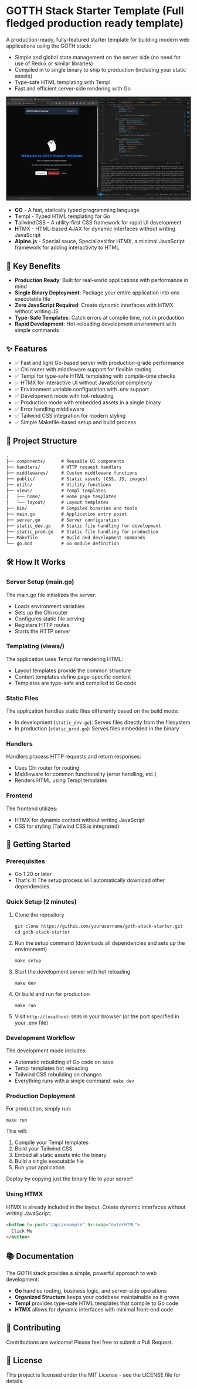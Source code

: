 # GOTTH Stack Starter Template (Full fledged production ready template)

A production-ready, fully-featured starter template for building modern web applications using the GOTH stack:
- Simple and global state management on the server side (no need for use of Redux or similar libraries)
- Compiled in to single binary to ship to production (including your static assets)
- Type-safe HTML templating with Templ
- Fast and efficient server-side rendering with Go

![GOTH_SS](public/ss.png)

- **GO** - A fast, statically typed programming language
- **T**empl - Typed HTML templating for Go
- **T**ailwindCSS - A utility-first CSS framework for rapid UI development
- **H**TMX - HTML-based AJAX for dynamic interfaces without writing JavaScript
- **Alpine.js** - Special sauce, Specialized for HTMX, a minimal JavaScript framework for adding interactivity to HTML

## 🚀 Key Benefits

- **Production Ready**: Built for real-world applications with performance in mind
- **Single Binary Deployment**: Package your entire application into one executable file
- **Zero JavaScript Required**: Create dynamic interfaces with HTMX without writing JS
- **Type-Safe Templates**: Catch errors at compile time, not in production
- **Rapid Development**: Hot-reloading development environment with simple commands

## ✨ Features

- ✅ Fast and light Go-based server with production-grade performance
- ✅ Chi router with middleware support for flexible routing
- ✅ Templ for type-safe HTML templating with compile-time checks
- ✅ HTMX for interactive UI without JavaScript complexity
- ✅ Environment variable configuration with .env support
- ✅ Development mode with hot-reloading
- ✅ Production mode with embedded assets in a single binary
- ✅ Error handling middleware
- ✅ Tailwind CSS integration for modern styling
- ✅ Simple Makefile-based setup and build process

## 📁 Project Structure

```
.
├── components/      # Reusable UI components
├── handlers/        # HTTP request handlers
├── middlewares/     # Custom middleware functions
├── public/          # Static assets (CSS, JS, images)
├── utils/           # Utility functions
├── views/           # Templ templates
│   ├── home/        # Home page templates
│   └── layout/      # Layout templates
├── bin/             # Compiled binaries and tools
├── main.go          # Application entry point
├── server.go        # Server configuration
├── static_dev.go    # Static file handling for development
├── static_prod.go   # Static file handling for production
├── Makefile         # Build and development commands
└── go.mod           # Go module definition
```

## 🛠 How It Works

### Server Setup (main.go)

The main.go file initializes the server:
- Loads environment variables
- Sets up the Chi router
- Configures static file serving
- Registers HTTP routes
- Starts the HTTP server

### Templating (views/)

The application uses Templ for rendering HTML:
- Layout templates provide the common structure
- Content templates define page-specific content
- Templates are type-safe and compiled to Go code

### Static Files

The application handles static files differently based on the build mode:
- In development (`static_dev.go`): Serves files directly from the filesystem
- In production (`static_prod.go`): Serves files embedded in the binary

### Handlers

Handlers process HTTP requests and return responses:
- Uses Chi router for routing
- Middleware for common functionality (error handling, etc.)
- Renders HTML using Templ templates

### Frontend

The frontend utilizes:
- HTMX for dynamic content without writing JavaScript
- CSS for styling (Tailwind CSS is integrated)

## 🚀 Getting Started

### Prerequisites

- Go 1.20 or later
- That's it! The setup process will automatically download other dependencies.

### Quick Setup (2 minutes)

1. Clone the repository
   ```
   git clone https://github.com/yourusername/goth-stack-starter.git
   cd goth-stack-starter
   ```

2. Run the setup command (downloads all dependencies and sets up the environment)
   ```
   make setup
   ```

3. Start the development server with hot reloading
   ```
   make dev
   ```

4. Or build and run for production
   ```
   make run
   ```

5. Visit `http://localhost:9999` in your browser (or the port specified in your .env file)

### Development Workflow

The development mode includes:
- Automatic rebuilding of Go code on save
- Templ templates hot reloading
- Tailwind CSS rebuilding on changes
- Everything runs with a single command: `make dev`

### Production Deployment

For production, simply run:
```
make run
```

This will:
1. Compile your Templ templates
2. Build your Tailwind CSS
3. Embed all static assets into the binary
4. Build a single executable file
5. Run your application

Deploy by copying just the binary file to your server!

### Using HTMX

HTMX is already included in the layout. Create dynamic interfaces without writing JavaScript:

```html
<button hx-post="/api/example" hx-swap="outerHTML">
  Click Me
</button>
```

## 📚 Documentation

The GOTH stack provides a simple, powerful approach to web development:

- **Go** handles routing, business logic, and server-side operations
- **Organized Structure** keeps your codebase maintainable as it grows
- **Templ** provides type-safe HTML templates that compile to Go code
- **HTMX** allows for dynamic interfaces with minimal front-end code

## 🤝 Contributing

Contributions are welcome! Please feel free to submit a Pull Request.

## 📄 License

This project is licensed under the MIT License - see the LICENSE file for details.

